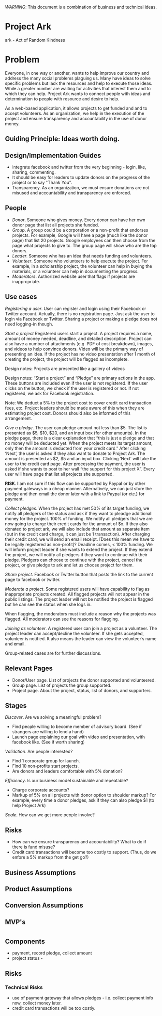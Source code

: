 *WARNING*: This document is a combination of business and technical ideas.

# Project Ark

ark - Act of Random Kindness

# Problem

Everyone, in one way or another, wants to help improve our country and address the many social problems plaguing us. Many have ideas to solve specific problems but lack the resources and help to execute those ideas. While a greater number are waiting for activities that interest them and to which they can help. Project Ark wants to connect people with ideas and determination to people with resource and desire to help.

As a web-based application, it allows projects to get funded and and to accept volunteers. As an organization, we help in the execution of the project and ensure transparency and accountability in the use of donor money.

## Guiding Principle: Ideas worth doing.

## Design/Implementation Guides

* Integrate facebook and twitter from the very beginning - login, like, sharing, commenting. 
* It should be easy for leaders to update donors on the progress of the project or to say "Thank You".
* Transparency. As an organization, we must ensure donations are not misused and accountability and transparency are enforced.

## People

* *Donor*. Someone who gives money.  Every donor can have her own donor page that list all projects she funded.
* *Group*. A group could be a corporation or a non-profit that endorses projects. For example, Google will have a page (much like the donor page) 
  that list 20 projects. Google employees can then choose from the page what projects to give to.  The group page will show who are the top donors.
* *Leader*. Someone who has an idea that needs funding and volunteers.
* *Volunteer*. Someone who volunteers to help execute the project. For example, in a scholarship project, the volunteer can help in buying the materials, or a volunteer can help in documenting the progress.
* *Moderators*. Authorized website user that flags if projects are inappropriate.

## Use cases

*Registering a user*. User can register and login using their Facebook or Twitter account. Actually, there is no registration page. Just ask the user to login via Facebook or Twitter. Sharing a project or making a pledge does not need logging-in though.

*Start a project* Registered users start a project.  A project requires a name, amount of money needed, deadline, and detailed description. Project can also have a number of attachments (e.g. PDF of cost breakdown), images, and videos to help convince donors. Video will be the primary way of presenting an idea. If the project has no video presentation after 1 month of creating the project, the project will be flagged as incomplete.

Design notes: Projects are presented like a gallery of videos

Design notes: “Start a project” and “Pledge” are primary actions in the app. These buttons are included even if the user is not registered. If the user clicks on the button, we check if the user is registered or not. If not registered, we ask for Facebook registration.

Note: We deduct a 5% to the project cost to cover credit card transaction fees, etc. Project leaders should be made aware of this when they are estimating project cost. Donors should also be informed of this arrangement.

*Give a pledge*. The user can pledge amount not less than $5.  The list is presented as $5, $10, $20, and an input box (for other amounts). In the  pledge page, there is a clear explanation that “this is just a pledge and that no money will be deducted yet. When the project meets its target amount, only then the amount is deducted from your credit card.”  After clicking ‘Next’, the user is asked if they also want to donate to Project Ark. The amount is presented as  $2, $5 and an input box. Clicking ‘Next’ will take the user to the credit card page. After processing the payment, the user is asked if she wants to post to her wall “the support for this project X”. Every user will have page that list all projects she supported.

**RISK**. I am not sure if this flow can be supported by Paypal or by other payment gateways in a cheap manner. Alternatively, we can just store the pledge and then email the donor later with a link to Paypal (or etc.) for payment.

*Collect pledges*. When the project has met 50% of its target funding, we notify all pledgers of the status and ask if they want to pleadge additional money for the project.
100% of funding. We notify all pledgers that we are now going to charge their credit cards for the amount of $x. If they also donated to project ark, we will also include that amount as separate item (but in the credit card charge, it can just be 1 transaction). After charging their credit card, we will send an email receipt. [Does this mean we have to be legally registered as non-profit]?
Deadline comes, < 100% funding. We will inform project leader if she wants to extend the project. If they extend the project,  we will notify all pledgers if they want to continue with their pledge. Pledgers can choose to continue with the project, cancel the project, or give pledge to ark and let us choose project for them.

*Share project*. Facebook or Twitter button that posts the link to the current page to facebook or twitter.

*Moderate a project*. Some registered users will have capability to flag as inappropriate projects created. All flagged projects will not appear in the public listings. The project leader will not be notified the project is flagged but he can see the status when she logs in.

When flagging, the moderators must include a reason why the projects was flagged.  All moderators can see the reasons for flagging.

*Joining as volunteer*. A registered user can join a project as a volunteer. The project leader can accept/decline the volunteer. If she gets accepted, volunteer is notified. It also means the leader can view the volunteer’s name and email.

Group-related cases are for further discussions.

## Relevant Pages

* Donor/User page. List of projects the donor supported and volunteered.
* Group page. List of projects the group supported.
* Project page. About the project, status, list of donors, and supporters.


## Stages

*Discover*. Are we solving a meaningful problem? 

* Find people willing to become member of advisory board. (See if strangers are willing to lend a hand)
* Launch page explaining our goal with video and presentation, with facebook like. (See if worth sharing)

*Validation*. Are people interested?

* Find 1 corporate group for launch.
* Find 10 non-profits start projects.
* Are donors and leaders comfortable with 5% donation?

*Efficiency*. Is our business model sustainable and repeatable?

* Charge corporate accounts?
* Markup of 5% on all projects with donor option to shoulder markup? For example, every time a donor pledges, ask if they can also pledge $1 (to help Project Ark)

*Scale*. How can we get more people involve?

## Risks

* How can we ensure transparency and accountability? What to do if there is fund misuse?
* Credit card transactions will become too costly to support. (Thus, do we enfore a 5% markup from the get go?)


## Business Assumptions

## Product Assumptions

## Conversion Assumptions


## MVP's

# 

## Components
* payment, record pledge, collect amount
* project status - 

## Risks

### Technical Risks
* use of payment gateway that allows pledges - i.e. collect payment info now, collect money later.
* credit card transactions will be too costly.




